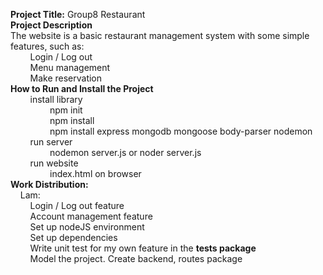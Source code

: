 **Project Title:**
Group8 Restaurant  
**Project Description**  
The website is a basic restaurant management system with some simple features, such as:  
&nbsp; &nbsp; &nbsp; &nbsp;  Login / Log out  
&nbsp;	&nbsp; &nbsp;  &nbsp; Menu management  
&nbsp; &nbsp; &nbsp; &nbsp; Make reservation  
**How to Run and Install the Project**    
&nbsp; &nbsp; &nbsp; &nbsp;  install library  
&nbsp; &nbsp; &nbsp; &nbsp;	&nbsp; &nbsp; &nbsp; &nbsp;	npm init  
	&nbsp; &nbsp; &nbsp; &nbsp; &nbsp; &nbsp; &nbsp; &nbsp;	npm install  
	&nbsp; &nbsp; &nbsp; &nbsp; &nbsp; &nbsp; &nbsp; &nbsp; npm install express mongodb mongoose body-parser nodemon  
&nbsp; &nbsp; &nbsp; &nbsp;  run server  
	&nbsp; &nbsp; &nbsp; &nbsp; &nbsp; &nbsp; &nbsp; &nbsp;	nodemon server.js or noder server.js  
&nbsp; &nbsp; &nbsp; &nbsp;  run website  
	&nbsp; &nbsp; &nbsp; &nbsp; &nbsp; &nbsp; &nbsp; &nbsp; index.html on browser  
 **Work Distribution:**  
 &nbsp; &nbsp; Lam:  
 &nbsp; &nbsp; &nbsp; &nbsp;  Login / Log out feature  
 &nbsp; &nbsp; &nbsp; &nbsp;  Account management feature  
 &nbsp; &nbsp; &nbsp; &nbsp;  Set up nodeJS environment  
 &nbsp; &nbsp; &nbsp; &nbsp;  Set up dependencies  
 &nbsp; &nbsp; &nbsp; &nbsp;  Write unit test for my own feature in the **tests package**  
 &nbsp; &nbsp; &nbsp; &nbsp;  Model the project. Create backend, routes package  
 
	

	
